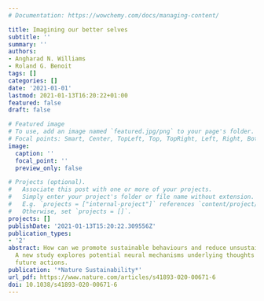 ```yaml
---
# Documentation: https://wowchemy.com/docs/managing-content/

title: Imagining our better selves
subtitle: ''
summary: ''
authors:
- Angharad N. Williams
- Roland G. Benoit
tags: []
categories: []
date: '2021-01-01'
lastmod: 2021-01-13T16:20:22+01:00
featured: false
draft: false

# Featured image
# To use, add an image named `featured.jpg/png` to your page's folder.
# Focal points: Smart, Center, TopLeft, Top, TopRight, Left, Right, BottomLeft, Bottom, BottomRight.
image:
  caption: ''
  focal_point: ''
  preview_only: false

# Projects (optional).
#   Associate this post with one or more of your projects.
#   Simply enter your project's folder or file name without extension.
#   E.g. `projects = ["internal-project"]` references `content/project/deep-learning/index.md`.
#   Otherwise, set `projects = []`.
projects: []
publishDate: '2021-01-13T15:20:22.309556Z'
publication_types:
- '2'
abstract: How can we promote sustainable behaviours and reduce unsustainable ones?
  A new study explores potential neural mechanisms underlying thoughts about farsighted
  future actions.
publication: '*Nature Sustainability*'
url_pdf: https://www.nature.com/articles/s41893-020-00671-6
doi: 10.1038/s41893-020-00671-6
---
```

